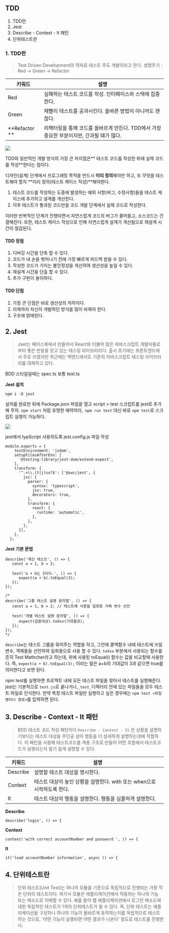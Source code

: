 ## TDD

1. TDD란
2. Jest
3. Describe - Context - It 패턴
4. 단위테스트란


### 1. TDD란
> Test Driven Development의 약자로 테스트 주도 개발이라고 한다.
생명주기 : Red -> Green -> Refactor

| 키워드 | 설명 |
| ------------ | ------------- |
| Red | 실패하는 테스트 코드를 작성. 인터페이스와 스텍에 집중한다. |
| Green | 재빨리 테스트를 공과시킨다. 올바른 방법이 아니어도 괜찮다. |
| **Refactor **| 리팩터링을 통해 코드를 올바르게 만든다. TDD에서 가장 중요한 부분이지만, 간과될 때가 많다. |

![](https://velog.velcdn.com/images/dduone_1/post/ad171116-648b-4c83-a59e-6ed0ae596c87/image.png)


TDD와 일반적인 개발 방식의 가장 큰 차이점은** 테스트 코드를 작성한 뒤에 실제 코드를 작성**한다는 점이다.

디자인(설계) 단계에서 프로그래밍 목적을 반드시 **미리 정의**해야만 하고,
또 무엇을 테스트해야 할지 **미리 정의(테스트 케이스 작성)**해야한다.

1. 테스트 코드를 작성하는 도중에 발생하는 예외 사항(버그, 수정사항)들을 테스트 케이스에 추가하고 설계를 개선한다.
2. 이후 테스트가 통과된 코드만을 코드 개발 단계에서 실제 코드로 작성한다.

이러한 반복적인 단계가 진행되면서 자연스럽게 코드의 버그가 줄어들고, 소스코드는 간결해진다.
또한, 테스트 케이스 작성으로 인해 자연스럽게 설계가 개선됨으로 재설계 시간이 절감된다.

#### TDD 장점
1. 디버깅 시간을 단축 할 수 있다.
2. 코드가 내 손을 벗어나기 전에 가장 빠르게 피드백 받을 수 있다.
3. 작성한 코드가 가지는 불안정성을 개선하여 생산성을 높일 수 있다.
4. 재설계 시간을 단출 할 수 있다.
5. 추가 구현이 용이하다.

#### TDD 단점
1. 가장 큰 단점은 바로 생산성의 저하이다.
2. 이제까지 자신이 개발하던 방식을 많이 바꿔야 한다.
3. 구조에 얽매힌다.

## 2. Jest
> Jset는 페이스북에서 만들어서 React와 더불어 많은 자바스크립트 개발자들로 부터 좋은 반응을 얻고 있는 테스팅 라이브러리다.
출시 초기에는 프론트앤드에서 주로 쓰였지만 최근에는 백엔드에서도 기존의 자바스크립트 테스팅 라이브러리를 대체하고 있다.

BDD 스타일일때는 spec.ts 보통 test.ts


**Jest 설치**
```
npm i -D jest
```
설치를 완료한 뒤에 Package.json 파일을 열고 script > test 스크립트를 jest로 추가해 주자.
`npm start` 처럼 유명한 예약어라,` npm run test` 대신 바로 `npm test`로 스크립트 실행이 가능하다.

![](https://velog.velcdn.com/images/dduone_1/post/df03e7b7-0742-42cb-997e-c0279ca792aa/image.png)

jest에서 typScript 사용하도록 jest.config.js 파일 작성
```
module.exports = {
    testEnvironment: 'jsdom',
    setupFilesAfterEnv: [
      '@testing-library/jest-dom/extend-expect',
    ],
    transform: {
      '^.+\\.(t|j)sx?$': ['@swc/jest', {
        jsc: {
          parser: {
            syntax: 'typescript',
            jsx: true,
            decorators: true,
          },
          transform: {
            react: {
              runtime: 'automatic',
            },
          },
        },
      }],
    },
  };
```  

**Jest 기본 문법**
```
describe('계산 테스트', () => {
   const a = 1, b = 2;

   test('a + b는 3이다.', () => {
      expect(a + b).toEqual(3);
   });
});

/*
describe('그룹 테스트 설명 문자열', () => {
   const a = 1, b = 2; // 테스트에 사용할 일회용 가짜 변수 선언

   test('개별 테스트 설명 문자열', () => {
      expect(검증대상).toXxx(기대결과);
   });
});
*/
```
`describe`는 테스트 그룹을 묶어주는 역할을 하고, 그안에 콜백함수 내에 테스트에 쓰일 변수, 객체들을 선언하여 일회용으로 사용 할 수 있다.
`toXxx` 부분에서 사용되는 함수를 흔히 Test Mathcher라고 하는데, 위에 사용된 toEqual() 함수는 값을 비교할때 사용한다.
즉, `expect(a + b).toEqual(3);` 이라는 말은 a+b의 기대값이 3과 같으면 true를 의미한다고 보면 된다.

npm test를 실행하면 프로젝트 내에 모든 테스트 파일을 찾아서 테스트를 실행해준다.
jest는 기본적으로 `test.js`로 끝나거나,`_test_`디렉터리 안에 있는 파일들을 모두 테스트 파일로 인식한다.
만약 특정 테스트 파일만 실행하고 싶은 경우에는 `npm test <파일명이나 경로>`를 입력하면 된다.

## 3. Describe - Context - It 패턴
> BDD 테스트 코드 작성 패턴이다
`Describe - Context - It` 은 상황을 설명하기보다는 테스트 대상을 주인공 삼아 행동을 더 섬세하게 설명하는데에 적합하다. 
이 패턴을 사용해 테스트코드를 계층 구조로 만들어 어떤 흐름에서 테스트코드가 실행되는지 알기 쉽게 설명할 수 있다.


| 키워드 | 설명 |
| ------------ | ------------- |
| Describe | 설명할 테스트 대상을 명시한다.  |
| Context | 테스트 대상이 놓인 상황을 설명한다. with 또는 when으로 시작하도록 한다.|
| It | 테스트 대상의 행동을 설명한다. 행동을 심플하게 설명한다.|

**Describe**
```
describe('login', () => {
```
**Context**
```
context('with correct accountNumber and password ', () => {
```
**It**
```
it('load accountNumber information', async () => {
```

## 4. 단위테스트란

> 단위 테스트(Unit Test)는 하나의 모듈을 기준으로 독립적으로 진행되는 가장 작은 단위의 테스트이다. 여기서 모듈은 애플리케이션에서 작동하는 하나의 기능 또는 메소드로 이해할 수 있다. 예를 들어 웹 애플리케이션에서 로그인 메소드에 대한 독립적인 테스트가 1개의 단위테스트가 될 수 있다.
즉, 단위 테스트는 애플리케이션을 구성하나 하나의 기능이 올바르게 동작하는지를 독립적으로 테스트하는 것으로, '어떤 기능이 실행되면 어떤 결과가 나온다' 정도로 테스트를 진행한다.